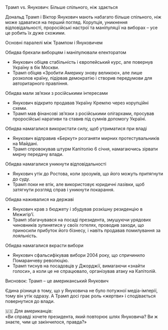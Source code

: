 Трамп vs. Янукович: Більше спільного, ніж здається

Дональд Трамп і Віктор Янукович мають набагато більше спільного, ніж може здаватися на перший погляд. Корупція, уникнення відповідальності, проросійські настрої та маніпуляції на виборах – усе це робить їх дуже схожими.

 Основні паралелі між Трампом і Януковичем

Обидва брехали виборцям і маніпулювали електоратом

- Янукович обіцяв стабільність і європейський курс, але повернув Україну в бік Москви.
- Трамп обіцяв «Зробити Америку знову великою», але лише розколов країну, підірвав демократію і створив передумови для авторитарного правління.

Обидва мали зв’язки з російськими інтересами

- Янукович відкрито продавав Україну Кремлю через корупційні схеми.
- Трамп мав фінансові зв’язки з російськими олігархами, просував проросійські наративи та ставив під сумнів допомогу Україні.

Обидва намагалися використати силу, щоб утриматися при владі

- Янукович відправив «Беркут» розганяти мирних протестувальників на Майдані.
- Трамп спровокував штурм Капітолію 6 січня, намагаючись зірвати мирну передачу влади.

Обидва намагалися уникнути відповідальності

- Янукович утік до Ростова, коли зрозумів, що його можуть притягнути до суду.
- Трамп поки не втік, але використовує юридичні лазівки, щоб затягнути розгляд справ і уникнути покарання.

Обидва наживалися на державі

- Янукович крав з бюджету і збудував розкішну резиденцію в Межигір’ї.
- Трамп збагачувався на посаді президента, змушуючи урядових чиновників зупинятися у своїх готелях, проводив заходи, що приносили прибуток його бізнесу, і навіть продавав помилування за лояльність.

Обидва намагалися вкрасти вибори

- Янукович сфальсифікував вибори 2004 року, що спричинило Помаранчеву революцію.
- Трамп тиснув на посадовців у Джорджії, вимагаючи «знайти голоси», а коли це не спрацювало, організував атаку на Капітолій.

 Висновок: Трамп – це американський Янукович

Єдина різниця в тому, що у Януковича не було потужної медіа-імперії, тому він утік одразу. А Трамп досі грає роль «жертви» і сподівається повернутися до влади.

🇺🇸 Для американців:  
«Ви справді хочете президента, який повторює шлях Януковича? Ви ж знаєте, чим це закінчилося, правда?»